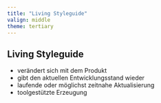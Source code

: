 ```yaml
---
title: "Living Styleguide"
valign: middle
theme: tertiary
---
```

## Living Styleguide

- verändert sich mit dem Produkt
- gibt den aktuellen Entwicklungsstand wieder
- laufende oder möglichst zeitnahe Aktualisierung
- toolgestützte Erzeugung
